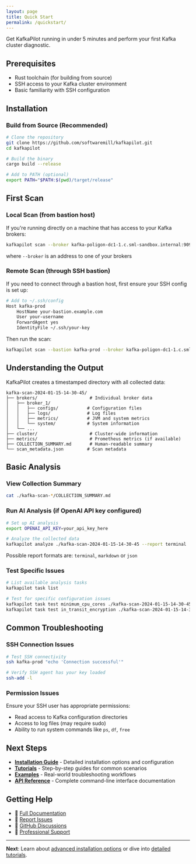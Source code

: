 ```yaml
---
layout: page
title: Quick Start
permalink: /quickstart/
---
```


Get KafkaPilot running in under 5 minutes and perform your first Kafka cluster diagnostic.

## Prerequisites

- Rust toolchain (for building from source)
- SSH access to your Kafka cluster environment
- Basic familiarity with SSH configuration

## Installation

### Build from Source (Recommended)

```bash
# Clone the repository
git clone https://github.com/softwaremill/kafkapilot.git
cd kafkapilot

# Build the binary
cargo build --release

# Add to PATH (optional)
export PATH="$PATH:$(pwd)/target/release"
```

## First Scan

### Local Scan (from bastion host)

If you're running directly on a machine that has access to your Kafka brokers:

```bash
kafkapilot scan --broker kafka-poligon-dc1-1.c.sml-sandbox.internal:9092
```
where `--broker` is an address to one of your brokers

### Remote Scan (through SSH bastion)

If you need to connect through a bastion host, first ensure your SSH config is set up:

```bash
# Add to ~/.ssh/config
Host kafka-prod
    HostName your-bastion.example.com
    User your-username
    ForwardAgent yes
    IdentityFile ~/.ssh/your-key
```

Then run the scan:

```bash
kafkapilot scan --bastion kafka-prod --broker kafka-poligon-dc1-1.c.sml-sandbox.internal:9092
```

## Understanding the Output

KafkaPilot creates a timestamped directory with all collected data:

```
kafka-scan-2024-01-15-14-30-45/
├── brokers/                    # Individual broker data
│   ├── broker_1/
│   │   ├── configs/           # Configuration files
│   │   ├── logs/              # Log files
│   │   ├── metrics/           # JVM and system metrics
│   │   └── system/            # System information
│   └── ...
├── cluster/                    # Cluster-wide information
├── metrics/                    # Prometheus metrics (if available)
├── COLLECTION_SUMMARY.md       # Human-readable summary
└── scan_metadata.json         # Scan metadata
```

## Basic Analysis

### View Collection Summary

```bash
cat ./kafka-scan-*/COLLECTION_SUMMARY.md
```

### Run AI Analysis (if OpenAI API key configured)

```bash
# Set up AI analysis
export OPENAI_API_KEY=your_api_key_here

# Analyze the collected data
kafkapilot analyze ./kafka-scan-2024-01-15-14-30-45 --report terminal

```
Possible report formats are: `terminal`, `markdown` or `json` 

### Test Specific Issues

```bash
# List available analysis tasks
kafkapilot task list

# Test for specific configuration issues
kafkapilot task test minimum_cpu_cores ./kafka-scan-2024-01-15-14-30-45
kafkapilot task test in_transit_encryption ./kafka-scan-2024-01-15-14-30-45
```

## Common Troubleshooting

### SSH Connection Issues

```bash
# Test SSH connectivity
ssh kafka-prod "echo 'Connection successful'"

# Verify SSH agent has your key loaded
ssh-add -l
```

### Permission Issues

Ensure your SSH user has appropriate permissions:
- Read access to Kafka configuration directories
- Access to log files (may require sudo)
- Ability to run system commands like `ps`, `df`, `free`


## Next Steps

- **[Installation Guide](installation.html)** - Detailed installation options and configuration
- **[Tutorials](tutorials.html)** - Step-by-step guides for common scenarios  
- **[Examples](examples.html)** - Real-world troubleshooting workflows
- **[API Reference](api.html)** - Complete command-line interface documentation

## Getting Help

- 📖 [Full Documentation](../)
- 🐛 [Report Issues](https://github.com/softwaremill/kafkapilot/issues)
- 💬 [GitHub Discussions](https://github.com/softwaremill/kafkapilot/discussions)
- 🏢 [Professional Support](support.html)

---

**Next**: Learn about [advanced installation options](installation.html) or dive into [detailed tutorials](tutorials.html).